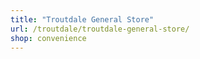 ```yaml
---
title: "Troutdale General Store"
url: /troutdale/troutdale-general-store/
shop: convenience
---
```

